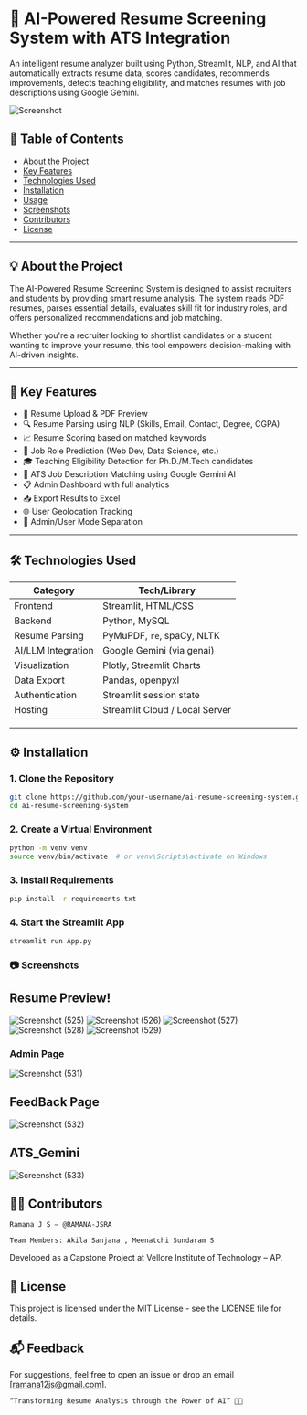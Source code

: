 # 🤖 AI-Powered Resume Screening System with ATS Integration

An intelligent resume analyzer built using Python, Streamlit, NLP, and AI that automatically extracts resume data, scores candidates, recommends improvements, detects teaching eligibility, and matches resumes with job descriptions using Google Gemini.

![Screenshot](https://github.com/user-attachments/assets/342f5ce8-c662-416d-94fa-c1af7b5f0034)

## 📌 Table of Contents

- [About the Project](#about-the-project)
- [Key Features](#key-features)
- [Technologies Used](#technologies-used)
- [Installation](#installation)
- [Usage](#usage)
- [Screenshots](#screenshots)
- [Contributors](#contributors)
- [License](#license)

---

## 💡 About the Project

The AI-Powered Resume Screening System is designed to assist recruiters and students by providing smart resume analysis. The system reads PDF resumes, parses essential details, evaluates skill fit for industry roles, and offers personalized recommendations and job matching.

Whether you're a recruiter looking to shortlist candidates or a student wanting to improve your resume, this tool empowers decision-making with AI-driven insights.

---

## 🚀 Key Features

- 📄 Resume Upload & PDF Preview
- 🔍 Resume Parsing using NLP (Skills, Email, Contact, Degree, CGPA)
- 📈 Resume Scoring based on matched keywords
- 🎯 Job Role Prediction (Web Dev, Data Science, etc.)
- 🎓 Teaching Eligibility Detection for Ph.D./M.Tech candidates
- 🤖 ATS Job Description Matching using Google Gemini AI
- 📋 Admin Dashboard with full analytics
- 📥 Export Results to Excel
- 🌐 User Geolocation Tracking
- 🔐 Admin/User Mode Separation

---

## 🛠️ Technologies Used

| Category         | Tech/Library                          |
|------------------|----------------------------------------|
| Frontend         | Streamlit, HTML/CSS                   |
| Backend          | Python, MySQL                         |
| Resume Parsing   | PyMuPDF, `re`, spaCy, NLTK            |
| AI/LLM Integration | Google Gemini (via genai)            |
| Visualization    | Plotly, Streamlit Charts              |
| Data Export      | Pandas, openpyxl                      |
| Authentication   | Streamlit session state               |
| Hosting          | Streamlit Cloud / Local Server        |

---

## ⚙️ Installation

### 1. Clone the Repository

```bash
git clone https://github.com/your-username/ai-resume-screening-system.git
cd ai-resume-screening-system

```

### 2. Create a Virtual Environment

```bash
python -m venv venv
source venv/bin/activate  # or venv\Scripts\activate on Windows
```
### 3. Install Requirements

```bash
pip install -r requirements.txt
```
### 4. Start the Streamlit App
```bash
streamlit run App.py
```
### 📷 Screenshots

## Resume Preview!

![Screenshot (525)](https://github.com/user-attachments/assets/342f5ce8-c662-416d-94fa-c1af7b5f0034)
![Screenshot (526)](https://github.com/user-attachments/assets/7f0b190e-ef3a-4b90-9520-153dc4bc3aa0)
![Screenshot (527)](https://github.com/user-attachments/assets/59aeb32b-f53a-49f7-b545-4304fe459fd1)
![Screenshot (528)](https://github.com/user-attachments/assets/b0e45424-c5b7-46af-9c78-8ef04d5f4632)
![Screenshot (529)](https://github.com/user-attachments/assets/e38f9b69-1b6b-4060-b55a-809b55312507)

### Admin Page

![Screenshot (531)](https://github.com/user-attachments/assets/94d0e247-1706-44e8-8f89-1f5d98e77788)

## FeedBack Page

![Screenshot (532)](https://github.com/user-attachments/assets/54737b28-991b-4cc6-8e5a-72e2c61382a7)

## ATS_Gemini

![Screenshot (533)](https://github.com/user-attachments/assets/6b1fde8a-2531-4738-8b63-4ab0cd1094b3)


## 👨‍💻 Contributors

    Ramana J S – @RAMANA-JSRA

    Team Members: Akila Sanjana , Meenatchi Sundaram S 

Developed as a Capstone Project at Vellore Institute of Technology – AP.

## 📜 License

This project is licensed under the MIT License - see the LICENSE file for details.

## 📬 Feedback

For suggestions, feel free to open an issue or drop an email [ramana12js@gmail.com].

    “Transforming Resume Analysis through the Power of AI” 💼🤖
    
